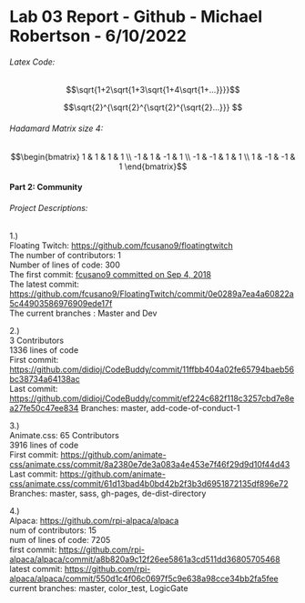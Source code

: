 # Lab 03 Report - Github - Michael Robertson - 6/10/2022  

###### Latex Code:  
$$\sqrt{1+2\sqrt{1+3\sqrt{1+4\sqrt{1+...}}}}$$

$$\sqrt{2}^{\sqrt{2}^{\sqrt{2}^{\sqrt{2}...}}} $$

###### Hadamard Matrix size 4:  
$$\begin{bmatrix}
1 & 1 & 1 & 1 \\ 
-1 & 1 & -1 & 1 \\ 
-1 & -1 & 1 & 1 \\
1 & -1 & -1 & 1
\end{bmatrix}$$  

#### Part 2: Community  

###### Project Descriptions:  
1.)   
Floating Twitch: https://github.com/fcusano9/floatingtwitch  
The number of contributors: 1  
Number of lines of code: 300    
The first commit: [fcusano9 committed on Sep 4, 2018  ](https://github.com/fcusano9/FloatingTwitch/commit/8ae1d065a505a3baeb4bc77eeb61c3f474c81270)  
The latest commit: https://github.com/fcusano9/FloatingTwitch/commit/0e0289a7ea4a60822a5c44903586976909ede17f   
The current branches : Master and Dev     

2.)  
3 Contributors  
1336 lines of code  
First commit: https://github.com/didioj/CodeBuddy/commit/11ffbb404a02fe65794baeb56bc38734a64138ac  
Last commit: https://github.com/didioj/CodeBuddy/commit/ef224c682f118c3257cbd7e8ea27fe50c47ee834 
Branches: master, add-code-of-conduct-1    

3.)  
Animate.css: 65 Contributors    
3916 lines of code  
First commit: https://github.com/animate-css/animate.css/commit/8a2380e7de3a083a4e453e7f46f29d9d10f44d43  
Last commit: https://github.com/animate-css/animate.css/commit/61d13bad4b0bd42b2f3b3d6951872135df896e72  
Branches: master, sass, gh-pages, de-dist-directory     
 

4.)  
Alpaca: https://github.com/rpi-alpaca/alpaca  
num of contributors: 15  
num of lines of code: 7205  
first commit: https://github.com/rpi-alpaca/alpaca/commit/a8b820a9c12f26ee5861a3cd511dd36805705468  
latest commit: https://github.com/rpi-alpaca/alpaca/commit/550d1c4f06c0697f5c9e638a98cce34bb2fa5fee  
current branches: master, color_test, LogicGate     










